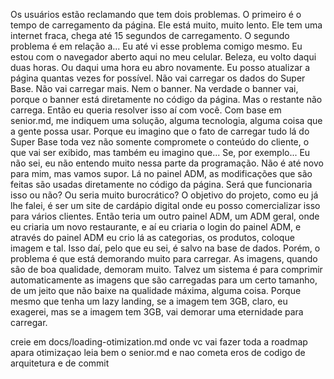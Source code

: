 Os usuários estão reclamando que tem dois problemas. O primeiro é o tempo de carregamento da página. Ele está muito, muito lento. Ele tem uma internet fraca, chega até 15 segundos de carregamento. O segundo problema é em relação a... Eu até vi esse problema comigo mesmo. Eu estou com o navegador aberto aqui no meu celular. Beleza, eu volto daqui duas horas. Ou daqui uma hora eu abro novamente. Eu posso atualizar a página quantas vezes for possível. Não vai carregar os dados do Super Base. Não vai carregar mais. Nem o banner. Na verdade o banner vai, porque o banner está diretamente no código da página. Mas o restante não carrega. Então eu queria resolver isso aí com você. Com base em senior.md, me indiquem uma solução, alguma tecnologia, alguma coisa que a gente possa usar. Porque eu imagino que o fato de carregar tudo lá do Super Base toda vez não somente compromete o conteúdo do cliente, o que vai ser exibido, mas também eu imagino que... Se, por exemplo... Eu não sei, eu não entendo muito nessa parte da programação. Não é até novo para mim, mas vamos supor. Lá no painel ADM, as modificações que são feitas são usadas diretamente no código da página. Será que funcionaria isso ou não? Ou seria muito burocrático? O objetivo do projeto, como eu já lhe falei, é ser um site de cardápio digital onde eu posso comercializar isso para vários clientes. Então teria um outro painel ADM, um ADM geral, onde eu criaria um novo restaurante, e aí eu criaria o login do painel ADM, e através do painel ADM eu crio lá as categorias, os produtos, coloque imagem e tal. Isso daí, pelo que eu sei, é salvo na base de dados. Porém, o problema é que está demorando muito para carregar. As imagens, quando são de boa qualidade, demoram muito. Talvez um sistema é para comprimir automaticamente as imagens que são carregadas para um certo tamanho, de um jeito que não baixe na qualidade máxima, alguma coisa. Porque mesmo que tenha um lazy landing, se a imagem tem 3GB, claro, eu exagerei, mas se a imagem tem 3GB, vai demorar uma eternidade para carregar.

creie em docs/loading-otimization.md onde vc vai fazer toda a roadmap apara otimizaçao leia bem o senior.md e nao cometa eros de codigo de arquitetura e de commit 